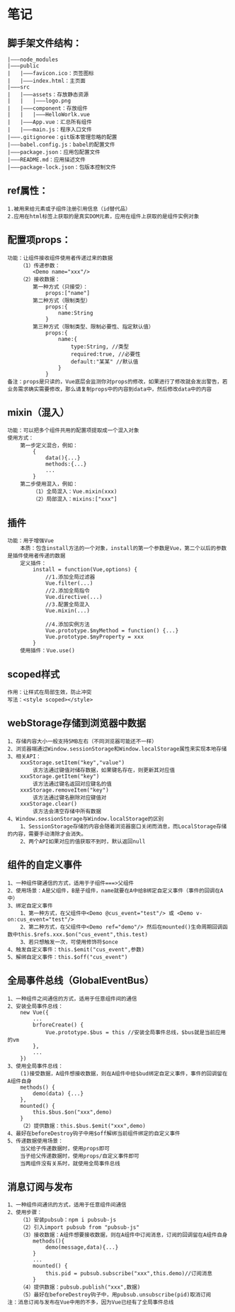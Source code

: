 # 笔记
## 脚手架文件结构：
    |———node_modules
    |———public
    |   |———favicon.ico：页签图标
    |   |———index.html：主页面
    |———src
    |   |———assets：存放静态资源
    |   |   |———logo.png
    |   |———component：存放组件
    |   |   |———HelloWorlk.vue
    |   |———App.vue：汇总所有组件
    |   |———main.js：程序入口文件
    |———.gitignoree：git版本管理忽略的配置
    |———babel.config.js：babel的配置文件
    |———package.json：应用包配置文件
    |———README.md：应用描述文件
    |———package-lock.json：包版本控制文件

## ref属性：
    1.被用来给元素或子组件注册引用信息（id替代品）
    2.应用在html标签上获取的是真实DOM元素，应用在组件上获取的是组件实例对象

## 配置项props：
    功能：让组件接收组件使用者传递过来的数据
        （1）传递参数：
            <Demo name="xxx"/>
        （2）接收数据：
            第一种方式（只接受）：
                props:["name"]
            第二种方式（限制类型）
                props:{
                    name:String
                }
            第三种方式（限制类型、限制必要性、指定默认值）
                props:{
                    name:{
                        type:String, //类型
                        required:true, //必要性
                        default:"某某" //默认值
                    }
                }
    备注：props是只读的，Vue底层会监测你对props的修改，如果进行了修改就会发出警告，若业务需求确实需要修改，那么请复制props中的内容到data中，然后修改data中的内容

## mixin（混入）
    功能：可以把多个组件共用的配置项提取成一个混入对象
    使用方式：
        第一步定义混合，例如：
            {
                data(){...}
                methods:{...}
                ...
            }
        第二步使用混入，例如：
            （1）全局混入：Vue.mixin(xxx)
            （2）局部混入：mixins:["xxx"]
## 插件
    功能：用于增强Vue
        本质：包含install方法的一个对象，install的第一个参数是Vue，第二个以后的参数是插件使用者传递的数据
        定义插件：
            install = function(Vue,options) {
                //1.添加全局过滤器
                Vue.filter(...)
                //2.添加全局指令
                Vue.directive(...)
                //3.配置全局混入
                Vue.mixin(...)

                //4.添加实例方法
                Vue.prototype.$myMethod = function() {...}
                Vue.prototype.$myProperty = xxx
            }
        使用插件：Vue.use()
## scoped样式
    作用：让样式在局部生效，防止冲突
    写法：<style scoped></style>
## webStorage存储到浏览器中数据
    1、存储内容大小一般支持5MB左右（不同浏览器可能还不一样）
    2、浏览器端通过Window.sessionStorage和Window.localStorage属性来实现本地存储
    3、相关API：
        xxxStorage.setItem("key","value")
            该方法通过键值对储存数据，如果键名存在，则更新其对应值
        xxxStorage.getItem("key")
            该方法通过键名返回对应键名的值
        xxxStorage.removeItem("key")
            该方法通过键名删除对应键值对
        xxxStorage.clear()
            该方法会清空存储中所有数据
    4、Window.sessionStorage与Window.localStorage的区别
        1、SessionStorage存储的内容会随着浏览器窗口关闭而消息，而LocalStorage存储的内容，需要手动清除才会消失。
        2、两个API如果对应的值获取不到时，默认返回null

## 组件的自定义事件
    1、一种组件键通信的方式，适用于子组件===>父组件
    2、使用场景：A是父组件，B是子组件，name就要在A中给B绑定自定义事件（事件的回调在A中）
    3、绑定自定义事件
        1、第一种方式，在父组件中<Demo @cus_event="test"/> 或 <Demo v-on:cus_event="test"/>
        2、第二种方式，在父组件中<Demo ref="demo"/> 然后在mounted()生命周期回调函数中this.$refs.xxx.$on("cus_event",this.test)
        3、若只想触发一次，可使用修饰符$once
    4、触发自定义事件：this.$emit("cus_event",参数)
    5、解绑自定义事件：this.$off("cus_event")

## 全局事件总线（GlobalEventBus）
    1、一种组件之间通信的方式，适用于任意组件间的通信
    2、安装全局事件总线：
        new Vue({
            ...
            brforeCreate() {
                Vue.prototype.$bus = this //安装全局事件总线，$bus就是当前应用的vm
            },
            ...
        })
    3、使用全局事件总线：
        (1)接受数据，A组件想接收数据，则在A组件中给$bud绑定自定义事件，事件的回调留在A组件自身
        methods() {
            demo(data) {...}
        },
        mounted() {
            this.$bus.$on("xxx",demo)
        }
        （2）提供数据：this.$bus.$emit("xxx",demo)
    4、最好在beforeDestroy钩子中用$off解绑当前组件绑定的自定义事件
    5、传递数据使用场景：
        当父给子传递数据时，使用props即可
        当子给父传递数据时，使用props/自定义事件即可
        当两组件没有关系时，就使用全局事件总线

## 消息订阅与发布
    1、一种组件间通讯的方式，适用于任意组件间通信
    2、使用步骤：
        （1）安装pubsub：npm i pubsub-js
        （2）引入import pubsub from "pubsub-js"
        （3）接收数据：A组件想要接收数据，则在A组件中订阅消息，订阅的回调留在A组件自身
            methods(){
                demo(message,data){...}
            }
            ...
            mounted() {
                this.pid = pubsub.subscribe("xxx",this.demo)//订阅消息
            }
        （4）提供数据：pubsub.publish("xxx",数据)
        （5）最好在beforeDestroy钩子中，用pubsub.unsubscribe(pid)取消订阅
    注：消息订阅与发布在Vue中用的不多，因为Vue已经有了全局事件总线

    